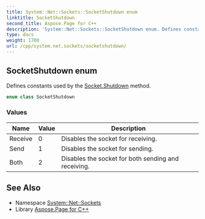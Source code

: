 ```yaml
---
title: System::Net::Sockets::SocketShutdown enum
linktitle: SocketShutdown
second_title: Aspose.Page for C++
description: 'System::Net::Sockets::SocketShutdown enum. Defines constants used by the Socket.Shutdown method in C++.'
type: docs
weight: 1700
url: /cpp/system.net.sockets/socketshutdown/
---
```

## SocketShutdown enum


Defines constants used by the [Socket.Shutdown](../socket/shutdown/) method.

```cpp
enum class SocketShutdown
```

### Values

| Name | Value | Description |
| --- | --- | --- |
| Receive | 0 | Disables the socket for receiving. |
| Send | 1 | Disables the socket for sending. |
| Both | 2 | Disables the socket for both sending and receiving. |

## See Also

* Namespace [System::Net::Sockets](../)
* Library [Aspose.Page for C++](../../)
